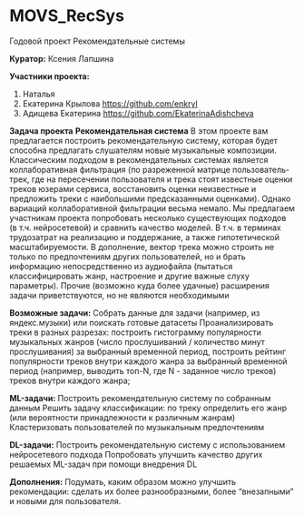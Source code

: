 # MOVS_RecSys
Годовой проект Рекомендательные системы

**Куратор:** Ксения Лапшина

**Участники проекта:**
1. Наталья
2. Екатерина Крылова https://github.com/enkryl
3. Адищева Екатерина https://github.com/EkaterinaAdishcheva

**Задача проекта**
**Рекомендательная система**
В этом проекте вам предлагается построить рекомендательную систему, которая будет способна предлагать слушателям новые музыкальные композиции. Классическим подходом в рекомендательных системах является коллаборативная фильтрация (по разреженной матрице пользователь-трек, где на пересечении пользователя и трека стоят известные оценки треков юзерами сервиса, восстановить оценки неизвестные и предложить треки с наибольшими предсказанными оценками). Однако вариаций коллаборативной фильтрации весьма немало. Мы предлагаем участникам проекта попробовать несколько существующих подходов (в т.ч. нейросетевой) и сравнить качество моделей. В т.ч. в терминах трудозатрат на реализацию и поддержание, а также гипотетической масштабируемости.
В дополнение, вектор трека можно строить не только по предпочтениям других пользователей, но и брать информацию непосредственно из аудиофайла (пытаться классифицировать жанр, настроение и другие важные слуху параметры). Прочие (возможно куда более удачные) расширения задачи приветствуются, но не являются необходимыми

**Возможные задачи:**
Собрать данные для задачи (например, из яндекс.музыки) или поискать готовые датасеты
Проанализировать треки в разных разрезах: построить гистограмму популярности музыкальных жанров (число прослушиваний / количество минут прослушивания) за выбранный временной период, построить рейтинг популярности треков внутри каждого жанра за выбранный временной период (например, выводить топ-N, где N - заданное число треков) треков внутри каждого жанра;

**ML-задачи:**
Построить рекомендательную систему по собранным данным
Решить задачу классификации: по треку определить его жанр (или вероятности принадлежности к различным жанрам)
Кластеризовать пользователей по музыкальным предпочтениям

**DL-задачи:**
Построить рекомендательную систему с использованием нейросетевого подхода
Попробовать улучшить качество других решаемых ML-задач при помощи внедрения DL

**Дополнения:**
Подумать, каким образом можно улучшить рекомендации: сделать их более разнообразными, более “внезапными” и новыми для пользователя.

